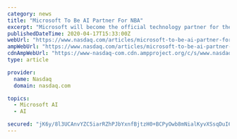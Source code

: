 ```yaml
---
category: news
title: "Microsoft To Be AI Partner For NBA"
excerpt: "Microsoft will become the official technology partner for the National Basketball Association or NBA under a new multi-year partnership between the two parties. As part of their collaboration, Microsoft will become the Official Artificial Intelligence Partner and an Official Cloud and Laptop Partner for the NBA,"
publishedDateTime: 2020-04-17T15:33:00Z
webUrl: "https://www.nasdaq.com/articles/microsoft-to-be-ai-partner-for-nba-2020-04-17"
ampWebUrl: "https://www.nasdaq.com/articles/microsoft-to-be-ai-partner-for-nba-2020-04-17?amp"
cdnAmpWebUrl: "https://www-nasdaq-com.cdn.ampproject.org/c/s/www.nasdaq.com/articles/microsoft-to-be-ai-partner-for-nba-2020-04-17?amp"
type: article

provider:
  name: Nasdaq
  domain: nasdaq.com

topics:
  - Microsoft AI
  - AI

secured: "jK6y/8l3UCAnvYZC5iarRZhPJbYxnfBjtzH0+BCPyOwb8mNialKyvXSsqDuI6xGI/ztZu3KVv8FyZePSaPRzbYvzsPM+2tIJ7HZ0mm1zOFdZc2SbxDvKUWksZnu1WvB7L9UuYWYpiEGz90oFkcx6zt00I3QtyJeZoxhkZwd3DoE0uw8So9oBLR5FCzrv9OPygDh8sgV46NHlVcdWguXgWgfsE9q+JvknncmqRmOToee5WEPdF/cOyZIVNYV0OLb3xA90zwHilP7GAnbG+/h352J0Z0xvZna6Hbpn3jyZrh+AXxCsLyiah3zsIqqm6rNq4QtKWXzsWL7vJb+XTL9lSnqkoY5XIuc4FUAsVTmTyWaUU07IazGanzxE0SHnqH+vdTKcqK19rIyzA9IfrlJFKkyszLiMTVvMCRKR8ngrzCGBqTJXyr9u4CakIFb/KhfYun3XCcVqxowlhIK/mQfPdgNATxv97jkn2RHCYzhB8ZQ=;Yk+In97UJmfBefWW/CGGZQ=="
---
```


